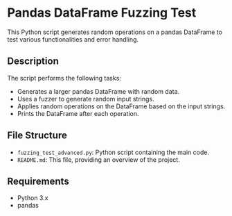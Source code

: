 # Pandas DataFrame Fuzzing Test

This Python script generates random operations on a pandas DataFrame to test various functionalities and error handling.

## Description

The script performs the following tasks:

- Generates a larger pandas DataFrame with random data.
- Uses a fuzzer to generate random input strings.
- Applies random operations on the DataFrame based on the input strings.
- Prints the DataFrame after each operation.

## File Structure

- `fuzzing_test_advanced.py`: Python script containing the main code.
- `README.md`: This file, providing an overview of the project.

## Requirements

- Python 3.x
- pandas

